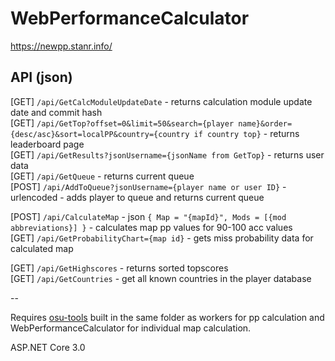 # WebPerformanceCalculator
https://newpp.stanr.info/

## API (json)
[GET] `/api/GetCalcModuleUpdateDate` - returns calculation module update date and commit hash  
[GET] `/api/GetTop?offset=0&limit=50&search={player name}&order={desc/asc}&sort=localPP&country={country if country top}` - returns leaderboard page  
[GET] `/api/GetResults?jsonUsername={jsonName from GetTop}` - returns user data  
[GET] `/api/GetQueue` - returns current queue  
[POST] `/api/AddToQueue?jsonUsername={player name or user ID}` - urlencoded - adds player to queue and returns current queue  
  
[POST] `/api/CalculateMap` - json `{ Map = "{mapId}", Mods = [{mod abbreviations}] }` - calculates map pp values for 90-100 acc values  
[GET] `/api/GetProbabilityChart={map id}` - gets miss probability data for calculated map  
  
[GET] `/api/GetHighscores` - returns sorted topscores  
[GET] `/api/GetCountries` - get all known countries in the player database  

--  

Requires [osu-tools](https://github.com/stanriders/osu-tools) built in the same folder as workers for pp calculation and WebPerformanceCalculator for individual map calculation.  
  
ASP.NET Core 3.0

